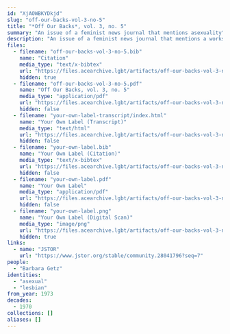 ```yaml
---
id: "XjAOWBKYDkjd"
slug: "off-our-backs-vol-3-no-5"
title: "*Off Our Backs*, vol. 3, no. 5"
summary: "An issue of a feminist news journal that mentions asexuality"
description: "An issue of a feminist news journal that mentions a workshop an asexuality led by Barbara Getz in a column titled \"Your Own Label\""
files:
  - filename: "off-our-backs-vol-3-no-5.bib"
    name: "Citation"
    media_type: "text/x-bibtex"
    url: "https://files.acearchive.lgbt/artifacts/off-our-backs-vol-3-no-5/off-our-backs-vol-3-no-5.bib"
    hidden: true
  - filename: "off-our-backs-vol-3-no-5.pdf"
    name: "Off Our Backs, vol. 3, no. 5"
    media_type: "application/pdf"
    url: "https://files.acearchive.lgbt/artifacts/off-our-backs-vol-3-no-5/off-our-backs-vol-3-no-5.pdf"
    hidden: false
  - filename: "your-own-label-transcript/index.html"
    name: "Your Own Label (Transcript)"
    media_type: "text/html"
    url: "https://files.acearchive.lgbt/artifacts/off-our-backs-vol-3-no-5/your-own-label-transcript/index.html"
    hidden: false
  - filename: "your-own-label.bib"
    name: "Your Own Label (Citation)"
    media_type: "text/x-bibtex"
    url: "https://files.acearchive.lgbt/artifacts/off-our-backs-vol-3-no-5/your-own-label.bib"
    hidden: false
  - filename: "your-own-label.pdf"
    name: "Your Own Label"
    media_type: "application/pdf"
    url: "https://files.acearchive.lgbt/artifacts/off-our-backs-vol-3-no-5/your-own-label.pdf"
    hidden: false
  - filename: "your-own-label.png"
    name: "Your Own Label (Digital Scan)"
    media_type: "image/png"
    url: "https://files.acearchive.lgbt/artifacts/off-our-backs-vol-3-no-5/your-own-label.png"
    hidden: true
links:
  - name: "JSTOR"
    url: "https://www.jstor.org/stable/community.28041796?seq=7"
people:
  - "Barbara Getz"
identities:
  - "asexual"
  - "lesbian"
from_year: 1973
decades:
  - 1970
collections: []
aliases: []
---
```

